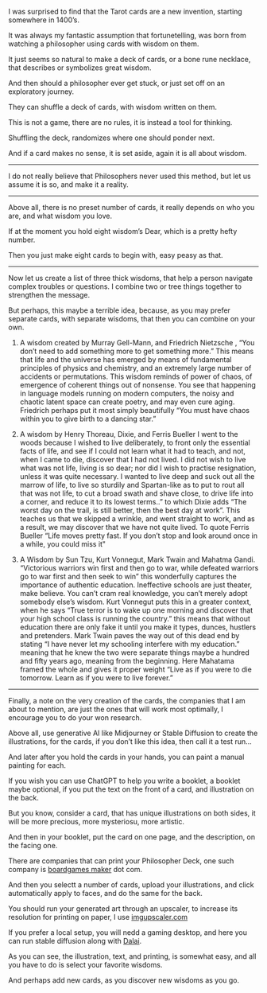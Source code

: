 I was surprised to find that the Tarot cards are a new invention,
starting somewhere in 1400’s.

It was always my fantastic assumption that fortunetelling,
was born from watching a philosopher using cards with wisdom on them.

It just seems so natural to make a deck of cards, or a bone rune necklace,
that describes or symbolizes great wisdom.

And then should a philosopher ever get stuck,
or just set off on an exploratory journey.

They can shuffle a deck of cards,
with wisdom written on them.

This is not a game, there are no rules,
it is instead a tool for thinking.

Shuffling the deck,
randomizes where one should ponder next.

And if a card makes no sense,
it is set aside, again it is all about wisdom.

---

I do not really believe that Philosophers never used this method,
but let us assume it is so, and make it a reality.

---

Above all, there is no preset number of cards,
it really depends on who you are, and what wisdom you love.

If at the moment you hold eight wisdom’s Dear,
which is a pretty hefty number.

Then you just make eight cards to begin with,
easy peasy as that.

---

Now let us create a list of three thick wisdoms, that help a person navigate complex troubles or questions.
I combine two or tree things together to strengthen the message.

But perhaps, this maybe a terrible idea, because,
as you may prefer separate cards, with separate wisdoms, that then you can combine on your own.



1. A wisdom created by Murray Gell-Mann, and Friedrich Nietzsche , “You don’t need to add something more to get something more.” This means that life and the universe has emerged by means of fundamental principles of physics and chemistry, and an extremely large number of accidents or permutations. This wisdom reminds of power of chaos, of emergence of coherent things out of nonsense. You see that happening in language models running on modern computers, the noisy and chaotic latent space can create poetry, and may even cure aging. Friedrich perhaps put it most simply beautifully “You must have chaos within you to give birth to a dancing star.”

2. A wisdom by Henry Thoreau, Dixie, and Ferris Bueller I went to the woods because I wished to live deliberately, to front only the essential facts of life, and see if I could not learn what it had to teach, and not, when I came to die, discover that I had not lived. I did not wish to live what was not life, living is so dear; nor did I wish to practise resignation, unless it was quite necessary. I wanted to live deep and suck out all the marrow of life, to live so sturdily and Spartan-like as to put to rout all that was not life, to cut a broad swath and shave close, to drive life into a corner, and reduce it to its lowest terms..” to which Dixie adds “The worst day on the trail, is still better, then the best day at work”. This teaches us that we skipped a wrinkle, and went straight to work, and as a result, we may discover that we have not quite lived. To quote Ferris Bueller “Life moves pretty fast. If you don’t stop and look around once in a while, you could miss it"

3. A Wisdom by Sun Tzu, Kurt Vonnegut, Mark Twain and Mahatma Gandi. “Victorious warriors win first and then go to war, while defeated warriors go to war first and then seek to win” this wonderfully captures the importance of authentic education. Ineffective schools are just theater, make believe. You can’t cram real knowledge, you can’t merely adopt somebody else’s wisdom. Kurt Vonnegut puts this in a greater context, when he says “True terror is to wake up one morning and discover that your high school class is running the country.” this means that without education there are only fake it until you make it types, dunces, hustlers and pretenders. Mark Twain paves the way out of this dead end by stating “I have never let my schooling interfere with my education.” meaning that he knew the two were separate things maybe a hundred and fifty years ago, meaning from the beginning. Here Mahatama framed the whole and gives it proper weight “Live as if you were to die tomorrow. Learn as if you were to live forever.”

---

Finally, a note on the very creation of the cards, the companies that I am about to mention,
are just the ones that will work most optimally, I encourage you to do your won research.

Above all, use generative AI like Midjourney or Stable Diffusion to create the illustrations, for the cards,
if you don’t like this idea, then call it a test run…

And later after you hold the cards in your hands,
you can paint a manual painting for each.

If you wish you can use ChatGPT to help you write a booklet,
a booklet maybe optional, if you put the text on the front of a card, and illustration on the back.

But you know, consider a card, that has unique illustrations on both sides,
it will be more precious, more mysteriosu, more artistic.

And then in your booklet, put the card on one page, and the description,
on the facing one.

There are companies that can print your Philosopher Deck,
one such company is [boardgames maker][1] dot com.

And then you selectt a number of cards, upload your illustrations,
and click automatically apply to faces, and do the same for the back.

You should run your generated art through an upscaler,
to increase its resolution for printing on paper, I use [imgupscaler.com][2]

If you prefer a local setup, you will nedd a gaming desktop,
and here you can run stable diffusion along with [Dalai][3].

As you can see, the illustration, text, and printing, is somewhat easy,
and all you have to do is select your favorite wisdoms.

And perhaps add new cards,
as you discover new wisdoms as you go.


[1]: https://www.boardgamesmaker.com/print/design-your-own-tarot-cards.html
[2]: https://www.imgupscaler.com/
[3]: https://github.com/cocktailpeanut/dalai
